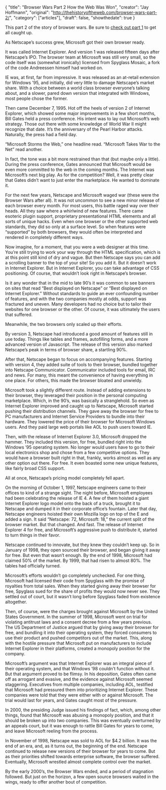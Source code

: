 {
  "title": "Browser Wars Part 2 How the Web Was Won",
  "creator": "Jay Hoffmann",
  "original": "http://thehistoryoftheweb.com/browser-wars-part-2/",
  "category": ["articles"],
  "draft": false,
  "showthedate": true
}

This part 2 of the story of browser wars. Be sure to [check out part 1](https://thehistoryoftheweb.com/browser-wars/) to get all caught up.

As Netscape’s success grew, Microsoft got their own browser ready.

It was called Internet Explorer. And version 1 was released fifteen days after Netscape’s IPO. The browser team at Microsoft was still very small, so the code itself was (somewhat ironically) licensed from Spyglass Mosaic, a fork of the code Andreessen himself had worked on.

IE was, at first, far from impressive. It was released as an at-retail extension for Windows ’95, and initially, did very little to damage Netscape’s market share. With a choice between a world class browser everyone’s talking about, and a slower, pared down version that integrated with Windows, most people chose the former.

Then came December 7, 1995. Hot off the heels of version 2 of Internet Explorer, which showed some major improvements in a few short months, Bill Gates held a press conference. His intent was to lay out Microsoft’s web strategy. Those out there with some knowledge of World War II might recognize that date. It’s the anniversary of the Pearl Harbor attacks. Naturally, the press had a field day.

“Microsoft Storms the Web,” one headline read. “Microsoft Takes War to the Net” read another.

In fact, the tone was a bit more restrained than that (but maybe only a little). During the press conference, Gates announced that Microsoft would be even more committed to the web in the coming months. The Internet was Microsoft’s next big play. As for the competition? Well, it was pretty clear that Gates didn’t want to just enter the marketplace. He wanted to dominate it.

For the next few years, Netscape and Microsoft waged war (these were the Browser Wars after all). It was not uncommon to see a new minor release of each browser every month. For most users, this battle raged way over their heads. All they saw where a whirlwind of new features. There came esoteric plugin support, proprietary presentational HTML elements and all sorts of unique hacks. Even when one browser or the other supported web standards, they did so only at a surface level. So when features were “supported” by both browsers, they would often be interpreted and rendered in completely different ways.

Now imagine, for a moment, that you were a web designer at this time. You’re still trying to work your way through the HTML specification, which is at this point still kind of dry and vague. But then Netscape says you can add a scrolling banner to the top of your site! So you add it. But it doesn’t work in Internet Explorer. But in Internet Explorer, you can take advantage of CSS positioning. Of course, that wouldn’t look right in Netscape’s browser.

Is it any wonder that in the mid to late 90’s it was common to see banners on sites that read “Best displayed on Netscape” or “Best displayed on Internet Explorer.” Without standards to guide an ever confounding number of features, and with the two companies mostly at odds, support was fractured and uneven. Many developers had no choice but to tailor their websites for one browser or the other. Of course, it was ultimately the users that suffered.

Meanwhile, the two browsers only scaled up their efforts.

By version 3, Netscape had introduced a good amount of features still in use today. Things like tables and frames, autofilling forms, and a more advanced version of Javascript. The release of this version also marked Netscape’s peak in terms of browser share, a startling 90%.

After that, Netscape began to focus on accompanying features. Starting with version 4, they added suite of tools to their browser, bundled together into Netscape Communicator. Communicator included tools for email, IRC and news. For many, this meant the convenience of having everything in one place. For others, this made the browser bloated and unwieldy.

Microsoft took a slightly different route. Instead of adding extensions to their browser, they leveraged their position in the personal computing marketplace. Which, in the 90’s, was basically a stranglehold. So even as Internet Explorer improved and caught up to Netscape, Microsoft started pushing their distribution channels. They gave away the browser for free to PC manufacturers and Internet Service Providers to bundle into their hardware. They lowered the price of their browser for Microsoft Windows users. And they paid large web portals like AOL to push users toward IE.

Then, with the release of Internet Explorer 3.0, Microsoft dropped the hammer. They included this version, for free, bundled right into the Windows ’95 operating system. No longer would users have to go to their local electronics shop and chose from a few competitive options. They would have a browser built right in that, frankly, works almost as well as any other option out there. For free. It even boasted some new unique features, like fairly broad CSS support.

All at once, Netscape’s pricing model completely fell apart.

On the morning of October 1, 1997, Netscape engineers came to their offices to kind of a strange sight. The night before, Microsoft employees had been celebrating the release of IE 4. A few of them hoisted a giant Internet Explorer logo model onto the back of a truck, brought it to Netscape and dumped it in their corporate office’s fountain. Later that day, Netscape engineers hoisted their own Mozilla logo on top of the E and added a sign. It said “Netscape: 72, Microsoft: 18,” the current split of the browser market. But that changed. And fast. The release of Internet Explorer 4 for free, and Microsoft’s aggressive push to distribute it, started to turn things in their favor.

Netscape continued to innovate, but they knew they couldn’t keep up. So in January of 1998, they open sourced their browser, and began giving it away for free. But even that wasn’t enough. By the end of 1998, Microsoft had claimed 50% of the market. By 1999, that had risen to almost 80%. The tables had officially turned.

Microsoft’s efforts wouldn’t go completely unchecked. For one thing, Microsoft had licensed their code from Spyglass with the promise of royalties from total sales. When they started giving away their browser for free, Spyglass sued for the share of profits they would now never see. They settled out of court, but it wasn’t long before Spyglass faded from existence altogether.

Then, of course, were the charges brought against Microsoft by the United States Government. In the summer of 1998, Microsoft went on trial for violating antitrust laws and a consent decree from a few years previous. The US Department of Justice argued that by giving away their browser for free, and bundling it into their operating system, they forced consumers to use their product and pushed competitors out of the market. This, along with the hostile pressure that Microsoft put on manufacturers to include Internet Explorer in their platforms, created a monopoly position for the company.

Microsoft’s argument was that Internet Explorer was an integral piece of their operating system, and that Windows ’98 couldn’t function without it. But that argument proved to be flimsy. In his deposition, Gates often came off as arrogant and evasive, and the evidence against Microsoft seemed staggering. Executives from multiple companies, including AOL, testified that Microsoft had pressured them into prioritizing Internet Explorer. These companies were told that they were either with or against Microsoft. The trial would last for years, and Gates caught most of the pressure.

In 2000, the presiding Judge issued his findings of fact, which, among other things, found that Microsoft was abusing a monopoly position, and that it should be broken up into two companies. This was eventually overturned by an appeals court, but it was enough to rattle Bill Gates for years to come, and leave Microsoft reeling from the process.

In November of 1998, Netscape was sold to AOL for $4.2 billion. It was the end of an era, and, as it turns out, the beginning of the end. Netscape continued to release new versions of their browser for years to come. But as their priorities shifted towards enterprise software, the browser suffered. Eventually, Microsoft wrestled almost complete control over the market.

By the early 2000’s, the Browser Wars ended, and a period of stagnation followed. But just on the horizon, a few open source browsers waited in the wings, ready to offer another bout of competition.